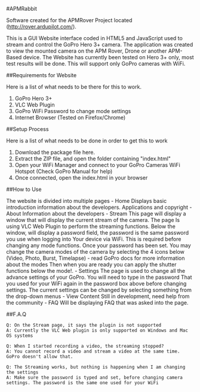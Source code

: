 #APMRabbit

Software created for the APMRover Project located (http://rover.ardupilot.com/). 

This is a GUI Website interface coded in HTML5 and JavaScript used to stream and control the GoPro Hero 3+ camera.
The application was created to view the mounted camera on the APM Rover, Drone or another APM-Based device. The
Website has currently been tested on Hero 3+ only, most test results will be done. This will support only
GoPro cameras with WiFi.

##Requirements for Website

Here is a list of what needs to be there for this to work.

1. GoPro Hero 3+
2. VLC Web Plugin
3. GoPro WiFi Password to change mode settings
4. Internet Browser (Tested on Firefox/Chrome)


##Setup Process

Here is a list of what needs to be done in order to get this to work

1. Download the package file here.
2. Extract the ZIP file, and open the folder containing "index.html"
3. Open your WiFi Manager and connect to your GoPro Cameras WiFi Hotspot (Check GoPro Manual for help)
4. Once connected, open the index.html in your browser

##How to Use

The website is divided into multiple pages
    - Home
        Displays basic introduction information about the developers. Applications and copyright
    - About
        Information about the developers
    - Stream
        This page will display a window that will display the current stream of the camera. The page
        Is using VLC Web Plugin to perform the streaming functions.
        Below the window, will display a password field, the password is the same password you use when logging into
        Your device via WiFi. This is required before changing any mode functions.
        Once your password has been set. You may change the camera modes of the camera by selecting the 4 icons below
        (Video, Photo, Burst, Timelapse) - read GoPro docs for more information about the modes
        Then when you are ready you can apply the shutter functions below the mode!.
    - Settings
        The page is used to change all the advance settings of your GoPro. You will need to type in the password
        That you used for your WiFi again in the password box above before changing settings. 
        The current settings can be changed by selecting something from the drop-down menus
    - View Content
        Still in development, need help from the community
    - FAQ
        Will be displaying FAQ that was asked into the page. 

##F.A.Q
    
    Q: On the Stream page, it says the plugin is not supported
    A: Currently the VLC Web plugin is only supported on Windows and Mac OS systems

    Q: When I started recording a video, the streaming stopped?
    A: You cannot record a video and stream a video at the same time. GoPro doesn't allow that.

    Q: The Streaming works, but nothing is happening when I am changing the settings
    A: Make sure the password is typed and set, before changing camera settings. The password is the same one used for your WiFi






